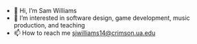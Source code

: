 - 👋 Hi, I’m Sam Williams
- 👀 I’m interested in software design, game development, music production, and teaching
- 📫 How to reach me sjwilliams14@crimson.ua.edu
